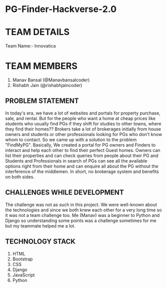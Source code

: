 # PG-Finder-Hackverse-2.0
# TEAM DETAILS

Team Name:- Innovatica 

# TEAM MEMBERS

1. Manav Bansal (@Manavbansalcoder)
2. Rishabh Jain (@rishabhjaincoder)

## PROBLEM STATEMENT

In today's era, we have a lot of websites and portals for property purchase, sale, and rental. But for the people who want a home at cheap prices like students who usually find PGs if they shift for studies to other towns, where they find their homes?? Brokers take a lot of brokerages initially from house owners and students or other professionals looking for PGs who don't know whom to contact. So we came up with a solution to the problem "FindMyPG". Basically, We created a portal for PG owners and Finders to interact and help each other to find their perfect Guest homes. Owners can list their properties and can check queries from people about their PG and Students and Professionals in search of PGs can see all the available options right from their home and can enquire all about the PG without the interference of the middlemen. In short, no brokerage system and benefits on both sides.

## CHALLENGES WHILE DEVELOPMENT

The challenge was not as such in this project. We were well-known about the technologies and since we both knew each other for a very long time so it was not a team challenge too. Me (Manav) was a beginner to Python and Django so understanding some points was a challenge sometimes for me but my teammate helped me a lot.

## TECHNOLOGY STACK

1. HTML
2. Bootstrap
3. CSS
4. Django
5. JavaScript
6. Python
